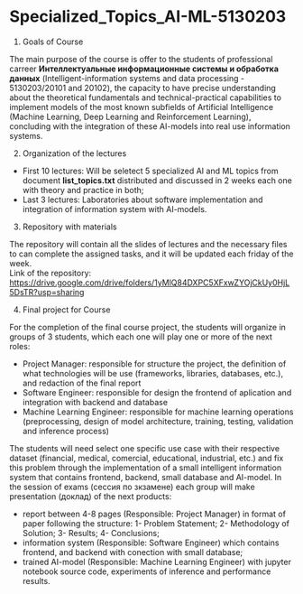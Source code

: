 # Specialized_Topics_AI-ML-5130203  

1) Goals of Course  

The main purpose of the course is offer to the students of professional carreer **Интеллектуальные информационные системы и обработка данных** (Intelligent-information systems and data processing - 5130203/20101 and 20102), the capacity to have precise understanding about the theoretical fundamentals and technical-practical capabilities to implement models of the most known subfields of Artificial Intelligence (Machine Learning, Deep Learning and Reinforcement Learning), concluding with the integration of these AI-models into real use information systems.  

2) Organization of the lectures  

- First 10 lectures: Will be seletect 5 specialized AI and ML topics from document **list_topics.txt** distributed and discussed in 2 weeks each one with theory and practice in both;
- Last 3 lectures: Laboratories about software implementation and integration of information system with AI-models.

3) Repository with materials  

The repository will contain all the slides of lectures and the necessary files to can complete the assigned tasks, and it will be updated each friday of the week.  
Link of the repository:  
https://drive.google.com/drive/folders/1yMlQ84DXPC5XFxwZYOjCkUy0HjL5DsTR?usp=sharing  

4) Final project for Course  

For the completion of the final course project, the students will organize in groups of 3 students, which each one will play one or more of the next roles:  
  - Project Manager: responsible for structure the project, the definition of what technologies will be use (frameworks, libraries, databases, etc.), and redaction of the final report
  - Software Engineer: responsible for design the frontend of aplication and integration with backend and database
  - Machine Learning Engineer: responsible for machine learning operations (preprocessing, design of model architecture, training, testing, validation and inference process)

The students will need select one specific use case with their respective dataset (financial, medical, comercial, educational, industrial, etc.) and fix this problem through the implementation of a small intelligent information system that contains frontend, backend, small database and AI-model. In the session of exams (сессия по зкзамене) each group will make presentation (доклад) of the next products:  
  - report between 4-8 pages (Responsible: Project Manager) in format of paper following the structure: 1- Problem Statement; 2- Methodology of Solution; 3- Results; 4- Conclusions;
  - information system (Responsible: Software Engineer) which contains frontend, and backend with conection with small database;
  - trained AI-model (Responsible: Machine Learning Engineer) with jupyter notebook source code, experiments of inference and performance results.
